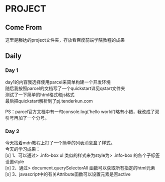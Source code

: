 # PROJECT  
## Come From  
这里是滕达的project文件夹，存放看百度前端学院教程的成果  

## Daily  
### Day 1  
day1的内容我选择使用parcel来简单构建一个开发环境  
随后我按照parcel的文档写了一个quickstart详见qstart文件夹  
测试了一下简单的html格式和js格式  
最后把quickstart解析到了pj.tenderkun.com  

PS：parcel官方文档中有一句console.log('hello world')略有小错，我改成了双引号再加了一个分号。  

### Day 2  
今天找着mdn教程上打了一个简单的列表消息盒子样式。  
今天的学习成果：  
[x]  1、可以通过>  .info-box ul
类似的样式来为style为>  .info-box
的各个子标签设置style  
[x]  2、通过>  document.querySelectorAll
函数可以获取所有指定的html元素  
[x]  3、javascript中的有关Attribute函数可以设置元素是否active  
